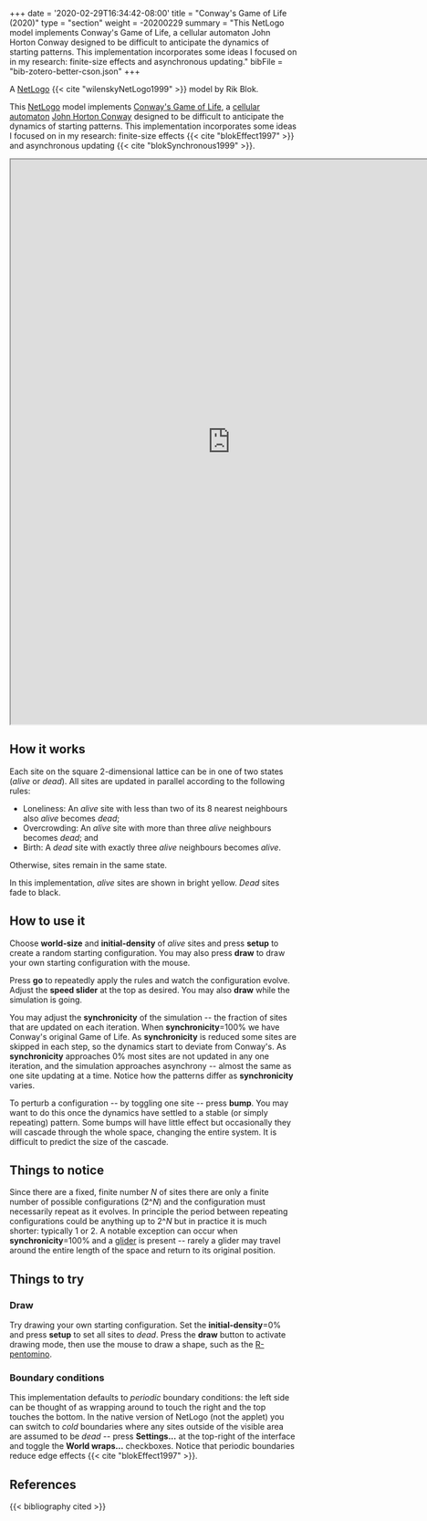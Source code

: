 +++
date = '2020-02-29T16:34:42-08:00'
title = "Conway's Game of Life (2020)"
type = "section"
weight = -20200229
summary = "This NetLogo model implements Conway's Game of Life, a cellular automaton John Horton Conway designed to be difficult to anticipate the dynamics of starting patterns.  This implementation incorporates some ideas I focused on in my research: finite-size effects and asynchronous updating."
bibFile = "bib-zotero-better-cson.json"
+++

A [NetLogo] {{< cite "wilenskyNetLogo1999" >}} model by Rik Blok.

This [NetLogo] model implements [Conway's Game of Life](http://en.wikipedia.org/wiki/Conway%27s%20Game%20of%20Life), a [cellular automaton](http://en.wikipedia.org/wiki/cellular%20automata) [John Horton Conway](http://en.wikipedia.org/wiki/John%20Horton%20Conway) designed to be difficult to anticipate the dynamics of starting patterns.  This implementation incorporates some ideas I focused on in my research: finite-size effects {{< cite "blokEffect1997" >}} and asynchronous updating {{< cite "blokSynchronous1999" >}}.


<p align="center"><iframe title="" src="http://netlogoweb.org/web?https://raw.githubusercontent.com/rikblok/NetLogo-models/master/life-web.nlogo" style="width:769px; height:990px"></iframe></p>


## How it works

Each site on the square 2-dimensional lattice can be in one of two states (_alive_ or _dead_).  All sites are updated in parallel according to the following rules: 

  * Loneliness: An _alive_ site with less than two of its 8 nearest neighbours also _alive_ becomes _dead_;
  * Overcrowding: An _alive_ site with more than three _alive_ neighbours becomes _dead_; and
  * Birth: A _dead_ site with exactly three _alive_ neighbours becomes _alive_.

Otherwise, sites remain in the same state.

In this implementation, _alive_ sites are shown in bright yellow.  _Dead_ sites fade to black.

## How to use it

Choose **world-size** and **initial-density** of _alive_ sites and press **setup** to create a random starting configuration.  You may also press **draw** to draw your own starting configuration with the mouse.

Press **go** to repeatedly apply the rules and watch the configuration evolve.  Adjust the **speed slider** at the top as desired.  You may also **draw** while the simulation is going.

You may adjust the **synchronicity** of the simulation -- the fraction of sites that are updated on each iteration.  When **synchronicity**=100% we have Conway's original Game of Life.  As **synchronicity** is reduced some sites are skipped in each step, so the dynamics start to deviate from Conway's.  As **synchronicity** approaches 0% most sites are not updated in any one iteration, and the simulation approaches asynchrony -- almost the same as one site updating at a time.  Notice how the patterns differ as **synchronicity** varies.

To perturb a configuration -- by toggling one site -- press **bump**.  You may want to do this once the dynamics have settled to a stable (or simply repeating) pattern.  Some bumps will have little effect but occasionally they will cascade through the whole space, changing the entire system.  It is difficult to predict the size of the cascade.

## Things to notice

Since there are a fixed, finite number _N_ of sites there are only a finite number of possible configurations (2^_N_) and the configuration must necessarily repeat as it evolves.  In principle the period between repeating configurations could be anything up to 2^_N_ but in practice it is much shorter: typically 1 or 2.  A notable exception can occur when **synchronicity**=100% and a [glider](https://en.wikipedia.org/wiki/Conway%27s_Game_of_Life#Examples_of_patterns) is present -- rarely a glider may travel around the entire length of the space and return to its original position.

## Things to try

### Draw

Try drawing your own starting configuration.  Set the **initial-density**=0% and press **setup** to set all sites to _dead_.  Press the **draw** button to activate drawing mode, then use the mouse to draw a shape, such as the [R-pentomino](https://en.wikipedia.org/wiki/Conway%27s_Game_of_Life#Examples_of_patterns).

### Boundary conditions

This implementation defaults to _periodic_ boundary conditions: the left side can be thought of as wrapping around to touch the right and the top touches the bottom.  In the native version of NetLogo (not the applet) you can switch to _cold_ boundaries where any sites outside of the visible area are assumed to be _dead_ -- press **Settings...** at the top-right of the interface and toggle the **World wraps...** checkboxes.  Notice that periodic boundaries reduce edge effects {{< cite "blokEffect1997" >}}.

## References

{{< bibliography cited >}}


[NetLogo]: http://ccl.northwestern.edu/netlogo/


